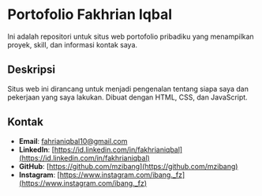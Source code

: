 # Portofolio Fakhrian Iqbal

Ini adalah repositori untuk situs web portofolio pribadiku yang menampilkan proyek, skill, dan informasi kontak saya.

## Deskripsi

Situs web ini dirancang untuk menjadi pengenalan tentang siapa saya dan pekerjaan yang saya lakukan. Dibuat dengan HTML, CSS, dan JavaScript.

## Kontak

* **Email**: fahrianiqbal10@gmail.com
* **LinkedIn**: [https://id.linkedin.com/in/fakhrianiqbal](https://id.linkedin.com/in/fakhrianiqbal)
* **GitHub**: [https://github.com/mzibang](https://github.com/mzibang)
* **Instagram**: [https://www.instagram.com/ibang._fz](https://www.instagram.com/ibang._fz)
